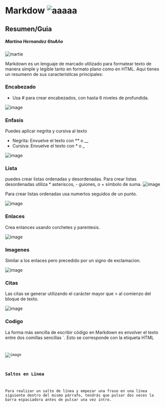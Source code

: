  # **Markdow** ![aaaaa](https://github.com/user-attachments/assets/aea3fdd3-6903-4f86-b23b-70c74395835f) 
## Resumen/Guia 
##### *Martina Hernandez 6toAño*
![martie](https://github.com/user-attachments/assets/23088a95-7be2-4659-af62-8922435a1329)


Markdown es un lenguaje de marcado utilizado para formatear texto de manera simple y legible tanto en formato plano como en HTML.
Aqui tienes un resumenn de sus caracteristicas principales:
### Encabezado 
- Usa # para crear encabezados, con hasta 6 niveles de profundida.

 ![image](https://github.com/user-attachments/assets/e0af3ad0-4853-4857-9e67-83a7869aa13f)
### Enfasis 
Puedes aplicar negrita y cursiva al texto
 - Negrita: Envuelve el texto con ** o __
 - Cursiva: Envuelve el texto con * o _

  ![image](https://github.com/user-attachments/assets/e2db0550-f646-4e9e-85bb-6a5cfb238278)
### Lista
puedes crear listas ordenadas y desordenadas.
Para crear listas desordenadas utiliza * asteriscos, - guiones, o + símbolo de suma.
![image](https://github.com/user-attachments/assets/b183283f-842b-4489-ac29-a51b0d3a9ede)

Para crear listas ordenadas usa numertos seguidos de un punto.

![image](https://github.com/user-attachments/assets/bb5fa292-c8ee-4c43-b588-8f7be26f8d68)

### Enlaces 
Crea enlances usando corchetes y parentesis. 

![image](https://github.com/user-attachments/assets/5f824378-85e7-465c-8bae-9c60d1b611fc)

### Imagenes
Similar a los enlaces pero precedido por un signo de exclamacion.

![image](https://github.com/user-attachments/assets/2c0331fb-a2ea-4a42-925b-c8c1c5098c82)

### Citas
Las citas se generar utilizando el carácter mayor que > al comienzo del bloque de texto.

![image](https://github.com/user-attachments/assets/57f6ab72-7645-4c7e-a8ea-6b55d7c772f2)

### Codigo
La forma más sencilla de escribir código en Markdown es envolver el texto entre dos comillas sencillas `. Esto se corresponde con la etiqueta HTML <code>

![image](https://github.com/user-attachments/assets/c425815a-46d7-4702-921c-d7ae342db542)

### Saltos en Linea

Para realizar un salto de línea y empezar una frase en una línea siguiente dentro del mismo párrafo, tendrás que pulsar dos veces la barra espaciadora antes de pulsar una vez intro.











